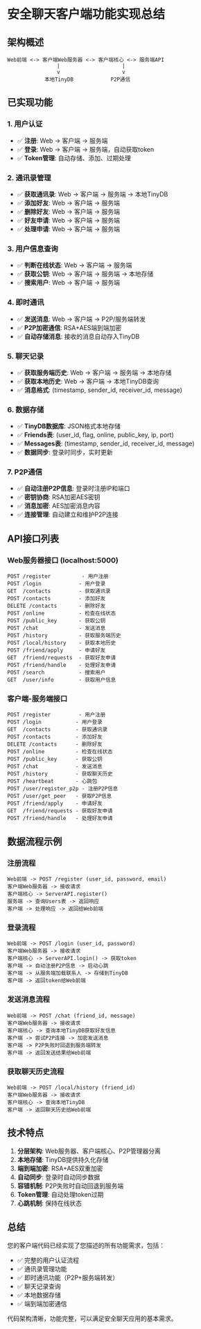 # 安全聊天客户端功能实现总结

## 架构概述
```
Web前端 <-> 客户端Web服务器 <-> 客户端核心 <-> 服务端API
                |                    |
                v                    v
            本地TinyDB            P2P通信
```

## 已实现功能

### 1. 用户认证
- ✅ **注册**: Web -> 客户端 -> 服务端
- ✅ **登录**: Web -> 客户端 -> 服务端，自动获取token
- ✅ **Token管理**: 自动存储、添加、过期处理

### 2. 通讯录管理
- ✅ **获取通讯录**: Web -> 客户端 -> 服务端 -> 本地TinyDB
- ✅ **添加好友**: Web -> 客户端 -> 服务端
- ✅ **删除好友**: Web -> 客户端 -> 服务端
- ✅ **好友申请**: Web -> 客户端 -> 服务端
- ✅ **处理申请**: Web -> 客户端 -> 服务端

### 3. 用户信息查询
- ✅ **判断在线状态**: Web -> 客户端 -> 服务端
- ✅ **获取公钥**: Web -> 客户端 -> 服务端 -> 本地存储
- ✅ **搜索用户**: Web -> 客户端 -> 服务端

### 4. 即时通讯
- ✅ **发送消息**: Web -> 客户端 -> P2P/服务端转发
- ✅ **P2P加密通信**: RSA+AES端到端加密
- ✅ **自动存储消息**: 接收的消息自动存入TinyDB

### 5. 聊天记录
- ✅ **获取服务端历史**: Web -> 客户端 -> 服务端 -> 本地存储
- ✅ **获取本地历史**: Web -> 客户端 -> 本地TinyDB查询
- ✅ **消息格式**: (timestamp, sender_id, receiver_id, message)

### 6. 数据存储
- ✅ **TinyDB数据库**: JSON格式本地存储
- ✅ **Friends表**: (user_id, flag, online, public_key, ip, port)
- ✅ **Messages表**: (timestamp, sender_id, receiver_id, message)
- ✅ **数据同步**: 登录时同步，实时更新

### 7. P2P通信
- ✅ **自动注册P2P信息**: 登录时注册IP和端口
- ✅ **密钥协商**: RSA加密AES密钥
- ✅ **消息加密**: AES加密消息内容
- ✅ **连接管理**: 自动建立和维护P2P连接

## API接口列表

### Web服务器接口 (localhost:5000)
```
POST /register          - 用户注册
POST /login            - 用户登录
GET  /contacts         - 获取通讯录
POST /contacts         - 添加好友
DELETE /contacts       - 删除好友
POST /online           - 检查在线状态
POST /public_key       - 获取公钥
POST /chat             - 发送消息
POST /history          - 获取服务端历史
POST /local/history    - 获取本地历史
POST /friend/apply     - 申请好友
GET  /friend/requests  - 获取好友申请
POST /friend/handle    - 处理好友申请
POST /search           - 搜索用户
GET  /user/info        - 获取用户信息
```

### 客户端-服务端接口
```
POST /register         - 用户注册
POST /login           - 用户登录
GET  /contacts        - 获取通讯录
POST /contacts        - 添加好友
DELETE /contacts      - 删除好友
POST /online          - 检查在线状态
POST /public_key      - 获取公钥
POST /chat            - 发送消息
POST /history         - 获取聊天历史
POST /heartbeat       - 心跳包
POST /user/register_p2p - 注册P2P信息
POST /user/get_peer   - 获取P2P信息
POST /friend/apply    - 申请好友
GET  /friend/requests - 获取好友申请
POST /friend/handle   - 处理好友申请
```

## 数据流程示例

### 注册流程
```
Web前端 -> POST /register (user_id, password, email)
客户端Web服务器 -> 接收请求
客户端核心 -> ServerAPI.register()
服务端 -> 查询Users表 -> 返回响应
客户端 -> 处理响应 -> 返回给Web前端
```

### 登录流程
```
Web前端 -> POST /login (user_id, password)
客户端Web服务器 -> 接收请求
客户端核心 -> ServerAPI.login() -> 获取token
客户端 -> 自动注册P2P信息 -> 启动心跳
客户端 -> 从服务端加载联系人 -> 存储到TinyDB
客户端 -> 返回token给Web前端
```

### 发送消息流程
```
Web前端 -> POST /chat (friend_id, message)
客户端Web服务器 -> 接收请求
客户端核心 -> 查询本地TinyDB获取好友信息
客户端 -> 尝试P2P连接 -> 加密发送消息
客户端 -> P2P失败时回退到服务端转发
客户端 -> 返回发送结果给Web前端
```

### 获取聊天历史流程
```
Web前端 -> POST /local/history (friend_id)
客户端Web服务器 -> 接收请求
客户端核心 -> 查询本地TinyDB
客户端 -> 返回聊天历史给Web前端
```

## 技术特点

1. **分层架构**: Web服务器、客户端核心、P2P管理器分离
2. **本地存储**: TinyDB提供持久化存储
3. **端到端加密**: RSA+AES双重加密
4. **自动同步**: 登录时自动同步数据
5. **容错机制**: P2P失败时自动回退到服务端
6. **Token管理**: 自动处理token过期
7. **心跳机制**: 保持在线状态

## 总结

您的客户端代码已经实现了您描述的所有功能需求，包括：
- ✅ 完整的用户认证流程
- ✅ 通讯录管理功能
- ✅ 即时通讯功能（P2P+服务端转发）
- ✅ 聊天记录查询
- ✅ 本地数据存储
- ✅ 端到端加密通信

代码架构清晰，功能完整，可以满足安全聊天应用的基本需求。 